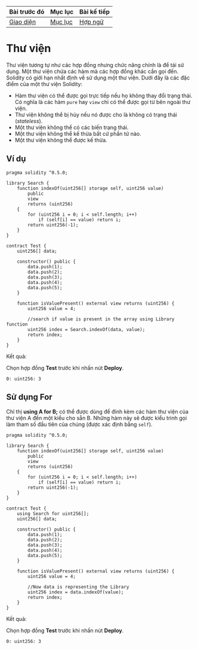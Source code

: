 |Bài trước đó|Mục lục|Bài kế tiếp|
|---|---|---|
|[Giao diện](35_Interfaces.md)|[Mục lục](README.md)|[Hợp ngữ](37_Assembly.md)|

# Thư viện

Thư viện tương tự như các hợp đồng nhưng chức năng chính là để tái sử dụng. Một thư viện chứa các hàm mà các hợp đồng khác cần gọi đến. Solidity có giới hạn nhất định về sử dụng một thư viện. Dưới đây là các đặc điểm của một thư viện Solidity:

* Hàm thư viện có thể được gọi trực tiếp nếu họ không thay đổi trạng thái. Có nghĩa là các hàm `pure` hay `view` chỉ có thể được gọi từ bên ngoài thư viện.
* Thư viện không thể bị hủy nếu nó được cho là không có trạng thái (*stateless*).
* Một thư viện không thể có các biến trạng thái.
* Một thư viện không thể kế thừa bất cứ phần tử nào.
* Một thư viện không thể được kế thừa.

## Ví dụ

```solidity
pragma solidity ^0.5.0;

library Search {
    function indexOf(uint256[] storage self, uint256 value)
        public
        view
        returns (uint256)
    {
        for (uint256 i = 0; i < self.length; i++)
            if (self[i] == value) return i;
        return uint256(-1);
    }
}

contract Test {
    uint256[] data;

    constructor() public {
        data.push(1);
        data.push(2);
        data.push(3);
        data.push(4);
        data.push(5);
    }

    function isValuePresent() external view returns (uint256) {
        uint256 value = 4;

        //search if value is present in the array using Library function
        uint256 index = Search.indexOf(data, value);
        return index;
    }
}
```

Kết quả:

Chọn hợp đồng **Test** trước khi nhấn nút **Deploy**.

```
0: uint256: 3
```

## Sử dụng For

Chỉ thị **using A for B;** có thể được dùng để đính kèm các hàm thư viện của thư viện A đến một kiểu cho sẵn B. Những hàm này sẽ được kiểu trình gọi làm tham số đầu tiên của chúng (được xác định bằng `self`).

```solidity
pragma solidity ^0.5.0;

library Search {
    function indexOf(uint256[] storage self, uint256 value)
        public
        view
        returns (uint256)
    {
        for (uint256 i = 0; i < self.length; i++)
            if (self[i] == value) return i;
        return uint256(-1);
    }
}

contract Test {
    using Search for uint256[];
    uint256[] data;

    constructor() public {
        data.push(1);
        data.push(2);
        data.push(3);
        data.push(4);
        data.push(5);
    }

    function isValuePresent() external view returns (uint256) {
        uint256 value = 4;

        //Now data is representing the Library
        uint256 index = data.indexOf(value);
        return index;
    }
}
```

Kết quả:

Chọn hợp đồng **Test** trước khi nhấn nút **Deploy**.

```
0: uint256: 3
```
